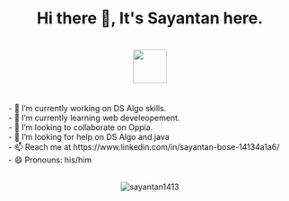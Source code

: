 ### <h1 align="center">Hi there 👋, It's Sayantan here. <h1>
<h1 align="center"><img src="https://thumbs.gfycat.com/ChubbyBreakableDuiker.webp"  height="60" /></h1></p>
<br>
- 🔭 I’m currently working on DS Algo skills.<br>
- 🌱 I’m currently learning web develeopement.<br>
- 👯 I’m looking to collaborate on Oppia.<br>
- 🤔 I’m looking for help on DS Algo and java<br>
- 📫 Reach me at https://www.linkedin.com/in/sayantan-bose-14134a1a6/<br>
- 😄 Pronouns: his/him<br>
<br>
<p align="center"><img align="center" src="https://github-readme-stats.vercel.app/api?username=sayantan1413&show_icons=true&theme=tokyonight" alt="sayantan1413" /></p>


